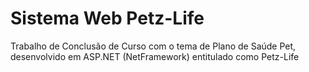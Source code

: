 # Sistema Web Petz-Life
Trabalho de Conclusão de Curso com o tema de Plano de Saúde Pet, desenvolvido em ASP.NET (NetFramework) entitulado como Petz-Life
